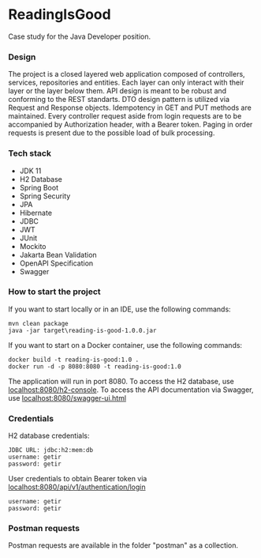 # ReadingIsGood
Case study for the Java Developer position.

### Design
The project is a closed layered web application composed of controllers, services, repositories and entities. Each layer can only interact with their layer or the layer below them. API design is meant to be robust and conforming to the REST standarts. DTO design pattern is utilized via Request and Response objects. Idempotency in GET and PUT methods are maintained. Every controller request aside from login requests are to be accompanied by Authorization header, with a Bearer token. Paging in order requests is present due to the possible load of bulk processing.

### Tech stack
* JDK 11
* H2 Database
* Spring Boot
* Spring Security
* JPA
* Hibernate
* JDBC
* JWT
* JUnit
* Mockito
* Jakarta Bean Validation
* OpenAPI Specification
* Swagger

### How to start the project
If you want to start locally or in an IDE, use the following commands:
```
mvn clean package
java -jar target\reading-is-good-1.0.0.jar
```
If you want to start on a Docker container, use the following commands:
```
docker build -t reading-is-good:1.0 .
docker run -d -p 8080:8080 -t reading-is-good:1.0
```
The application will run in port 8080. To access the H2 database, use <localhost:8080/h2-console>. To access the API documentation via Swagger, use <localhost:8080/swagger-ui.html>

### Credentials
H2 database credentials:
```
JDBC URL: jdbc:h2:mem:db
username: getir
password: getir
```

User credentials to obtain Bearer token via <localhost:8080/api/v1/authentication/login>
```
username: getir
password: getir
```

### Postman requests
Postman requests are available in the folder "postman" as a collection.
